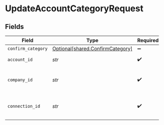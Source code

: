 # UpdateAccountCategoryRequest


## Fields

| Field                                                                      | Type                                                                       | Required                                                                   | Description                                                                | Example                                                                    |
| -------------------------------------------------------------------------- | -------------------------------------------------------------------------- | -------------------------------------------------------------------------- | -------------------------------------------------------------------------- | -------------------------------------------------------------------------- |
| `confirm_category`                                                         | [Optional[shared.ConfirmCategory]](../../models/shared/confirmcategory.md) | :heavy_minus_sign:                                                         | N/A                                                                        |                                                                            |
| `account_id`                                                               | *str*                                                                      | :heavy_check_mark:                                                         | Nominal account id                                                         |                                                                            |
| `company_id`                                                               | *str*                                                                      | :heavy_check_mark:                                                         | N/A                                                                        | 8a210b68-6988-11ed-a1eb-0242ac120002                                       |
| `connection_id`                                                            | *str*                                                                      | :heavy_check_mark:                                                         | N/A                                                                        | 2e9d2c44-f675-40ba-8049-353bfcb5e171                                       |
